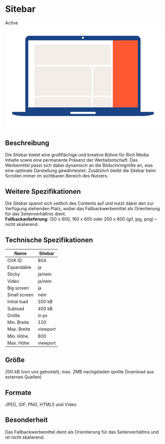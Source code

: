 # Sitebar
<span class="badge badge--success">Active</span>
<img alt="OVK_WF_Desktop_Sitebar" src="https://github.com/BVDW-org/ovk-docusaurus/blob/main/ovk/static/img/formats/OVK_WF_Desktop_Sitebar.png?raw=true" />


## Beschreibung
Die Sitebar bietet eine großflächige und kreative Bühne für Rich Media Inhalte sowie eine permanente Präsenz der Werbebotschaft. Das Werbemittel passt sich dabei dynamisch an die Bildschirmgröße an, was eine optimale Darstellung gewährleistet. Zusätzlich bleibt die Sitebar beim Scrollen immer im sichtbaren Bereich des Nutzers.

## Weitere Spezifikationen
Die Sitebar spannt sich seitlich des Contents auf und nutzt dabei den zur Verfügung stehenden Platz, wobei das Fallbackwerbemittel als Orientierung für das Seitenverhältnis dient.  
**Fallbackanlieferung:** 120 x 600, 160 x 600 oder 200 x 600 (gif, jpg, png) – nicht skalierend.

## Technische Spezifikationen

| Name           | Sitebar      |
|----------------|--------------|
| OVK ID         | 804          |
| Expandable     | ja           |
| Sticky         | ja/nein      |
| Video          | ja/nein      |
| Big screen     | ja           |
| Small screen   | nein         |
| Initial load   | 200 kB       |
| Subload        | 400 kB       |
| Größe          | in px        |
| Min. Breite    | 120          |
| Max. Breite    | viewport     |
| Min. Höhe      | 600          |
| Max. Höhe      | viewport     |


## Größe
200 kB (von uns gehostet), max. 2MB nachgeladen (polite Download aus externen Quellen)

## Formate
JPEG, GIF, PNG, HTML5 und Video

## Besonderheit
Das Fallbackwerbemittel dient als Orientierung für das Seitenverhältnis und ist nicht skalierend.
